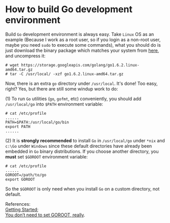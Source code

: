 # How to build Go development environment

Build `Go` development environment is always easy. Take `Linux` OS as an example \(Because I work as a root user, so if you login as a non-root user, maybe you need `sudo` to execute some commands\), what you should do is just download the binary package which matches your system from [here](https://golang.org/dl/), and uncompress it:

```text
# wget https://storage.googleapis.com/golang/go1.6.2.linux-amd64.tar.gz
# tar -C /usr/local/ -xzf go1.6.2.linux-amd64.tar.gz
```

Now, there is an extra `go` directory under `/usr/local`. It's done! Too easy, right? Yes, but there are still some windup work to do:

\(1\) To run `Go` utilities \(`go`, `gofmt`, etc\) conveniently, you should add `/usr/local/go` into `$PATH` environment variable:

```text
# cat /etc/profile  
......
PATH=$PATH:/usr/local/go/bin
export PATH 
......
```

\(2\) It is **strongly recommended** to install `Go` in `/usr/local/go` under `*nix` and `c:\Go` under `Windows` since these default directories have already been embedded in `Go` binary distributions. If you choose another directory, you **must** set `$GOROOT` environment variable:

```text
# cat /etc/profile  
......
GOROOT=/path/to/go
export GOROOT
```

So the `$GOROOT` is only need when you install `Go` on a custom directory, not default.

References:  
[Getting Started](https://golang.org/doc/install);  
[You don’t need to set GOROOT, really](http://dave.cheney.net/2013/06/14/you-dont-need-to-set-goroot-really).

